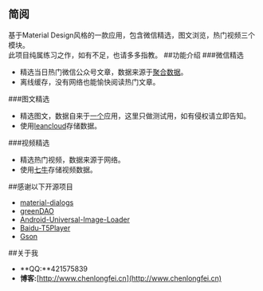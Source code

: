 ## 简阅
基于Material Design风格的一款应用，包含微信精选，图文浏览，热门视频三个模块。   
此项目纯属练习之作，如有不足，也请多多指教。
##功能介绍
###微信精选
*	精选当日热门微信公众号文章，数据来源于[聚合数据](http://www.juhe.cn/)。
*	离线缓存，没有网络也能愉快阅读热门文章。

###图文精选
*	精选图文，数据自来于[一个](http://wufazhuce.com)应用，这里只做测试用，如有侵权请立即告知。
*	使用[leancloud](https://leancloud.cn/)存储数据。

###视频精选
*	精选热门视频，数据来源于网络。
*	使用[七牛](http://www.qiniu.com)存储视频数据。

##感谢以下开源项目
*	[material-dialogs](https://github.com/afollestad/material-dialogs)
*	[greenDAO](https://github.com/greenrobot/greenDAO)
*	[Android-Universal-Image-Loader](https://github.com/nostra13/Android-Universal-Image-Loader)
*	[Baidu-T5Player](http://developer.baidu.com/wiki/index.php?title=docs/cplat/media/video/sdk)
*	[Gson](https://github.com/google/gson)

##关于我
*	**QQ:**421575839
*	**博客:**[http://www.chenlongfei.cn](http://www.chenlongfei.cn)